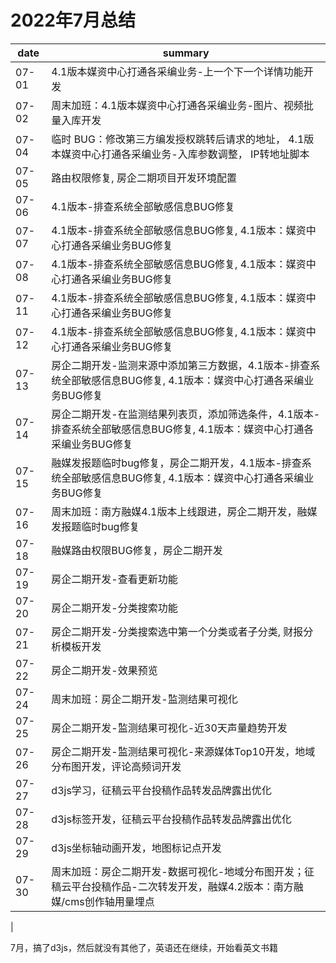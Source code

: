 # 2022年7月总结

|date|summary|
| - | - |
|07-01| 4.1版本媒资中心打通各采编业务-上一个下一个详情功能开发|
|07-02| 周末加班：4.1版本媒资中心打通各采编业务-图片、视频批量入库开发|
|07-04| 临时 BUG：修改第三方编发授权跳转后请求的地址， 4.1版本媒资中心打通各采编业务-入库参数调整， IP转地址脚本|
|07-05| 路由权限修复, 房企二期项目开发环境配置|
|07-06| 4.1版本-排查系统全部敏感信息BUG修复|
|07-07| 4.1版本-排查系统全部敏感信息BUG修复, 4.1版本：媒资中心打通各采编业务BUG修复|
|07-08| 4.1版本-排查系统全部敏感信息BUG修复, 4.1版本：媒资中心打通各采编业务BUG修复|
|07-11| 4.1版本-排查系统全部敏感信息BUG修复, 4.1版本：媒资中心打通各采编业务BUG修复|
|07-12| 4.1版本-排查系统全部敏感信息BUG修复, 4.1版本：媒资中心打通各采编业务BUG修复|
|07-13| 房企二期开发-监测来源中添加第三方数据，4.1版本-排查系统全部敏感信息BUG修复, 4.1版本：媒资中心打通各采编业务BUG修复|
|07-14| 房企二期开发-在监测结果列表页，添加筛选条件，4.1版本-排查系统全部敏感信息BUG修复, 4.1版本：媒资中心打通各采编业务BUG修复|
|07-15| 融媒发报题临时bug修复，房企二期开发，4.1版本-排查系统全部敏感信息BUG修复, 4.1版本：媒资中心打通各采编业务BUG修复|
|07-16| 周末加班：南方融媒4.1版本上线跟进，房企二期开发，融媒发报题临时bug修复|
|07-18| 融媒路由权限BUG修复，房企二期开发|
|07-19| 房企二期开发-查看更新功能|
|07-20| 房企二期开发-分类搜索功能|
|07-21| 房企二期开发-分类搜索选中第一个分类或者子分类, 财报分析模板开发|
|07-22| 房企二期开发-效果预览|
|07-24| 周末加班：房企二期开发-ࣱ监测结果可视化|
|07-25| 房企二期开发-ࣱ监测结果可视化-近30天声量趋势开发|
|07-26| 房企二期开发-ࣱ监测结果可视化-来源媒体Top10开发，地域分布图开发，评论高频词开发|
|07-27| d3js学习，征稿云平台投稿作品转发品牌露出优化|
|07-28| d3js标签开发，征稿云平台投稿作品转发品牌露出优化|
|07-29| d3js坐标轴动画开发，地图标记点开发|
|07-30| 周末加班：房企二期开发-数据可视化-地域分布图开发；征稿云平台投稿作品-二次转发开发，融媒4.2版本：南方融媒/cms创作轴用量埋点
|

7月，搞了d3js，然后就没有其他了，英语还在继续，开始看英文书籍
